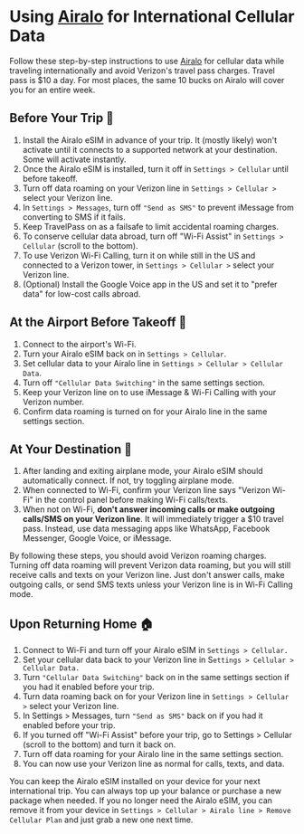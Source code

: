 # Using [Airalo](https://ref.airalo.com/Wx86) for International Cellular Data

Follow these step-by-step instructions to use [Airalo](https://ref.airalo.com/Wx86) for cellular data while traveling internationally and avoid Verizon's travel pass charges. Travel pass is $10 a day. For most places, the same 10 bucks on Airalo will cover you for an entire week. 

## Before Your Trip 🧳

1. Install the Airalo eSIM in advance of your trip. It (mostly likely) won't activate until it connects to a supported network at your destination. Some will activate instantly.
2. Once the Airalo eSIM is installed, turn it off in `Settings > Cellular` until before takeoff.
3. Turn off data roaming on your Verizon line in `Settings > Cellular >` select your Verizon line.
4. In `Settings > Messages`, turn off `"Send as SMS"` to prevent iMessage from converting to SMS if it fails.
5. Keep TravelPass on as a failsafe to limit accidental roaming charges.
6. To conserve cellular data abroad, turn off "Wi-Fi Assist" in `Settings > Cellular` (scroll to the bottom).
7. To use Verizon Wi-Fi Calling, turn it on while still in the US and connected to a Verizon tower, in `Settings > Cellular >` select your Verizon line.
8. (Optional) Install the Google Voice app in the US and set it to "prefer data" for low-cost calls abroad.

## At the Airport Before Takeoff 🛫

1. Connect to the airport's Wi-Fi.
2. Turn your Airalo eSIM back on in `Settings > Cellular`.
3. Set cellular data to your Airalo line in `Settings > Cellular > Cellular Data`.
4. Turn off `"Cellular Data Switching"` in the same settings section.
5. Keep your Verizon line on to use iMessage & Wi-Fi Calling with your Verizon number.
6. Confirm data roaming is turned on for your Airalo line in the same settings section.

## At Your Destination 🛬

1. After landing and exiting airplane mode, your Airalo eSIM should automatically connect. If not, try toggling airplane mode.
2. When connected to Wi-Fi, confirm your Verizon line says "Verizon Wi-Fi" in the control panel before making Wi-Fi calls/texts.
3. When not on Wi-Fi, **don't answer incoming calls or make outgoing calls/SMS on your Verizon line**. It will immediately trigger a $10 travel pass. Instead, use data messaging apps like WhatsApp, Facebook Messenger, Google Voice, or iMessage.

By following these steps, you should avoid Verizon roaming charges. Turning off data roaming will prevent Verizon data roaming, but you will still receive calls and texts on your Verizon line. Just don't answer calls, make outgoing calls, or send SMS texts unless your Verizon line is in Wi-Fi Calling mode.

## Upon Returning Home 🏠

1. Connect to Wi-Fi and turn off your Airalo eSIM in `Settings > Cellular.`
2. Set your cellular data back to your Verizon line in S`ettings > Cellular > Cellular Data.`
3. Turn `"Cellular Data Switching"` back on in the same settings section if you had it enabled before your trip.
4. Turn data roaming back on for your Verizon line in `Settings > Cellular >` select your Verizon line.
5. In Settings > Messages, turn `"Send as SMS"` back on if you had it enabled before your trip.
6. If you turned off "Wi-Fi Assist" before your trip, go to Settings > Cellular (scroll to the bottom) and turn it back on.
7. Turn off data roaming for your Airalo line in the same settings section.
8. You can now use your Verizon line as normal for calls, texts, and data.

You can keep the Airalo eSIM installed on your device for your next international trip. You can always top up your balance or purchase a new package when needed. If you no longer need the Airalo eSIM, you can remove it from your device in `Settings > Cellular > Airalo line > Remove Cellular Plan` and just grab a new one next time.